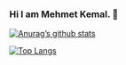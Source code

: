 ### Hi I am Mehmet Kemal. 👋

[![Anurag’s github stats](https://github-readme-stats.vercel.app/api?username=/Mehmet-Kemal-Aslan)](https://github.com//Mehmet-Kemal-Aslan)

[![Top Langs](https://github-readme-stats.vercel.app/api/top-langs/?username=/Mehmet-Kemal-Aslan&layout=compact)](https://github.com//Mehmet-Kemal-Aslan)

<!--
**Mehmet-Kemal-Aslan/Mehmet-Kemal-Aslan** is a ✨ _special_ ✨ repository because its `README.md` (this file) appears on your GitHub profile.

Here are some ideas to get you started:

- 🔭 I’m currently working on ...
- 🌱 I’m currently learning ...
- 👯 I’m looking to collaborate on ...
- 🤔 I’m looking for help with ...
- 💬 Ask me about ...
- 📫 How to reach me: ...
- 😄 Pronouns: ...
- ⚡ Fun fact: ...
-->
